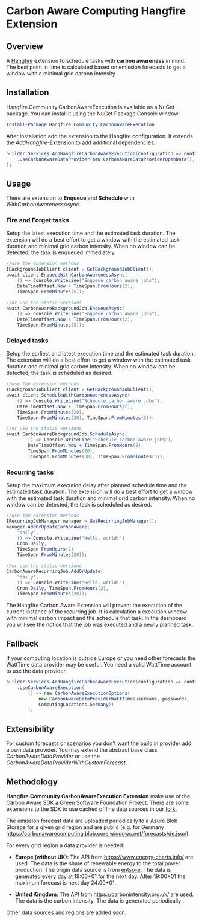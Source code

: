 # Carbon Aware Computing Hangfire Extension

## Overview

A [Hangfire](https://www.hangfire.io/) extension to schedule tasks with **carbon awareness** in mind. The best point in time is calculated based on emission forecasts to get a window with a minimal grid carbon intensity.

## Installation

Hangfire.Community.CarbonAwareExecution is available as a NuGet package. You can install it using the NuGet Package Console window:

``` powershell
Install-Package Hangfire.Community.CarbonAwareExecution
```

After installation add the extension to the Hangfire configuration. It extends the *AddHangfire*-Extension to add additional dependencies.

``` csharp
builder.Services.AddHangfireCarbonAwareExecution(configuration => configuration
    .UseCarbonAwareDataProvider(new CarbonAwareDataProviderOpenData(), ComputingLocations.Germany)
);
```

## Usage

There are extension to **Enqueue** and **Schedule** with *WithCarbonAwarenessAsync*.

### Fire and Forget tasks

Setup the latest execution time and the estimated task duration. The extension will do a best effort to get a window with the estimated task duration and minimal grid carbon intensity. When no window can be detected, the task is enqueued immediately.

``` csharp
//use the extension methods
IBackgroundJobClient client = GetBackgroundJobClient();
await client.EnqueueWithCarbonAwarenessAsync(
    () => Console.WriteLine("Enqueue carbon aware jobs"),
    DateTimeOffset.Now + TimeSpan.FromHours(2),
    TimeSpan.FromMinutes(5));

//or use the static versions
await CarbonAwareBackgroundJob.EnqueueAsync(
    () => Console.WriteLine("Enqueue carbon aware jobs"),
    DateTimeOffset.Now + TimeSpan.FromHours(2),
    TimeSpan.FromMinutes(5));    
```

### Delayed tasks

Setup the earliest and latest execution time and the estimated task duration. The extension will do a best effort to get a window with the estimated task duration and minimal grid carbon intensity. When no window can be detected, the task is scheduled as desired.

``` csharp
//use the extension methods
IBackgroundJobClient client = GetBackgroundJobClient();
await client.ScheduleWithCarbonAwarenessAsync(
    () => Console.WriteLine("Schedule carbon aware jobs"),
    DateTimeOffset.Now + TimeSpan.FromHours(2),
    TimeSpan.FromMinutes(20),
    TimeSpan.FromMinutes(30), TimeSpan.FromMinutes(5));

//or use the static versions
await CarbonAwareBackgroundJob.ScheduleAsync(
        () => Console.WriteLine("Schedule carbon aware jobs"),
        DateTimeOffset.Now + TimeSpan.FromHours(2),
        TimeSpan.FromMinutes(20),
        TimeSpan.FromMinutes(30), TimeSpan.FromMinutes(5));
```

### Recurring tasks

Setup the maximum execution delay after planned schedule time and the estimated task duration. The extension will do a best effort to get a window with the estimated task duration and minimal grid carbon intensity. When no window can be detected, the task is scheduled as desired.

``` csharp
//use the extension methods
IRecurringJobManager manager = GetRecurringJobManager();
manager.AddOrUpdateCarbonAware(
    "daily", 
    () => Console.WriteLine("Hello, world!"), 
    Cron.Daily, 
    TimeSpan.FromHours(2),
    TimeSpan.FromMinutes(20));

//or use the static versions
CarbonAwareRecurringJob.AddOrUpdate(
    "daily", 
    () => Console.WriteLine("Hello, world!"), 
    Cron.Daily, TimeSpan.FromHours(2), 
    TimeSpan.FromMinutes(20));
```

The Hangfire Carbon Aware Extension will prevent the execution of the current instance of the recurring job. It is calculation a execution window with minimal carbon impact and the schedule that task. In the dashboard you will see the notice that the job was executed and a newly planned task.

## Fallback

If your computing location is outside Europe or you need other forecasts the WattTime data provider may be useful. You need a valid WattTime account to use the data provider.

``` csharp
builder.Services.AddHangfireCarbonAwareExecution(configuration => configuration
    .UseCarbonAwareExecution(
        () => new CarbonAwareExecutionOptions(
            new CarbonAwareDataProviderWattTime(userName, password), 
            ComputingLocations.Germany))
        );
```

## Extensibility

For custom forecasts or scenarios you don't want the build in provider add a own data provider. You may extend the abstract base class *CarbonAwareDataProvider* or use the *CarbonAwareDataProviderWithCustomForecast*.

## Methodology

**Hangfire.Community.CarbonAwareExecution Extension** make use of the [Carbon Aware SDK](https://github.com/Green-Software-Foundation/carbon-aware-sdk) a [Green Software Foundation](https://greensoftware.foundation/) Project. There are some extensions to the SDK to use cached offline data sources in our [fork](https://github.com/bluehands/carbon-aware-sdk).

The emission forecast data are uploaded periodically to a Azure Blob Storage for a given grid region and are public (e.g. for Germany <https://carbonawarecomputing.blob.core.windows.net/forecasts/de.json>).

For every grid region a data provider is needed:

* **Europe (without UK)**: The API from <https://www.energy-charts.info/> are used. The data is the share of renewable energy to the total power production. The origin data source is from [entso-e](https://www.entsoe.eu/). The data is generated every day at 19:00+01 for the next day. After 19:00+01 the maximum forecast is next day 24:00+01.

* **United Kingdom**: The API from <https://carbonintensity.org.uk/> are used. The data is the carbon intensity. The data is generated periodically .



Other data sources and regions are added soon.
